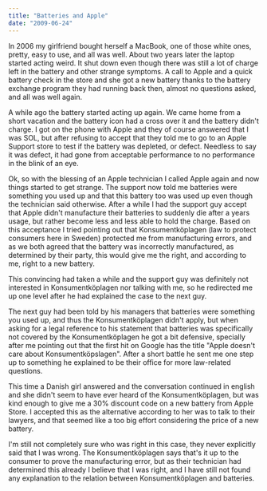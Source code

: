 ```yaml
---
title: "Batteries and Apple"
date: "2009-06-24"
---
```


In 2006 my girlfriend bought herself a MacBook, one of those white ones, pretty, easy to use, and all was well. About two years later the laptop started acting weird. It shut down even though there was still a lot of charge left in the battery and other strange symptoms. A call to Apple and a quick battery check in the store and she got a new battery thanks to the battery exchange program they had running back then, almost no questions asked, and all was well again.

A while ago the battery started acting up again. We came home from a short vacation and the battery icon had a cross over it and the battery didn't charge. I got on the phone with Apple and they of course answered that I was SOL, but after refusing to accept that they told me to go to an Apple Support store to test if the battery was depleted, or defect. Needless to say it was defect, it had gone from acceptable performance to no performance in the blink of an eye.

Ok, so with the blessing of an Apple technician I called Apple again and now things started to get strange. The support now told me batteries were something you used up and that this battery too was used up even though the technician said otherwise. After a while I had the support guy accept that Apple didn't manufacture their batteries to suddenly die after a years usage, but rather become less and less able to hold the charge. Based on this acceptance I tried pointing out that Konsumentköplagen (law to protect consumers here in Sweden) protected me from manufacturing errors, and as we both agreed that the battery was incorrectly manufactured, as determined by their party, this would give me the right, and according to me, right to a new battery.

This convincing had taken a while and the support guy was definitely not interested in Konsumentköplagen nor talking with me, so he redirected me up one level after he had explained the case to the next guy.

The next guy had been told by his managers that batteries were something you used up, and thus the Konsumentköplagen didn't apply, but when asking for a legal reference to his statement that batteries was specifically not covered by the Konsumentköplagen he got a bit defensive, specially after me pointing out that the first hit on Google has the title "Apple doesn't care about Konsumentköpslagen". After a short battle he sent me one step up to something he explained to be their office for more law-related questions.

This time a Danish girl answered and the conversation continued in english and she didn't seem to have ever heard of the Konsumentköplagen, but was kind enough to give me a 30% discount code on a new battery from Apple Store. I accepted this as the alternative according to her was to talk to their lawyers, and that seemed like a too big effort considering the price of a new battery.

I'm still not completely sure who was right in this case, they never explicitly said that I was wrong. The Konsumentköplagen says that's it up to the consumer to prove the manufacturing error, but as their technician had determined this already I believe that I was right, and I have still not found any explanation to the relation between Konsumentköplagen and batteries.
